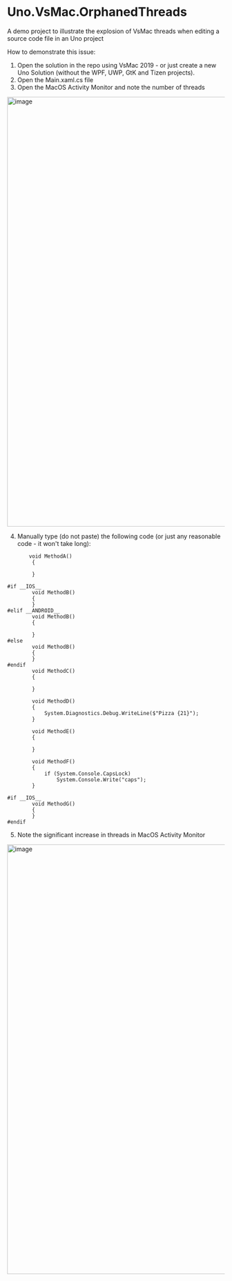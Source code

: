 # Uno.VsMac.OrphanedThreads
A demo project to illustrate the explosion of VsMac threads when editing a source code file in an Uno project

How to demonstrate this issue:

1. Open the solution in the repo using VsMac 2019 - or just create a new Uno Solution (without the WPF, UWP, GtK and Tizen projects).
2. Open the Main.xaml.cs file
3. Open the MacOS Activity Monitor and note the number of threads

<img width="996" alt="image" src="https://user-images.githubusercontent.com/2528888/155846056-934477f4-3454-429e-be81-cff64bad2929.png">

4. Manually type (do not paste) the following code (or just any reasonable code - it won't take long):

```
       void MethodA()
        {

        }

#if __IOS__
        void MethodB()
        {
        }
#elif __ANDROID__
        void MethodB()
        {

        }
#else
        void MethodB()
        {
        }
#endif
        void MethodC()
        {

        }

        void MethodD()
        {
            System.Diagnostics.Debug.WriteLine($"Pizza {21}");
        }

        void MethodE()
        {

        }

        void MethodF()
        {
            if (System.Console.CapsLock)
                System.Console.Write("caps");
        }

#if __IOS__
        void MethodG()
        {
        }
#endif
```

5. Note the significant increase in threads in MacOS Activity Monitor

<img width="996" alt="image" src="https://user-images.githubusercontent.com/2528888/155846201-62e7e8ec-8248-4ad4-ad32-9da4f293a98d.png">
